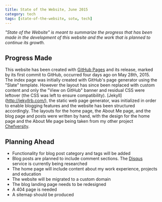 ```yaml
---
title: State of the Website, June 2015
category: tech
tags: [state-of-the-website, sotw, tech]
---
```


*"State of the Website" is meant to summarize the progress that has been made in the development of this website and
 the work that is planned to continue its growth.*

<!--more-->

## Progress Made

This website has been created with [GitHub Pages](https://pages.github.com) and its release, marked by its first 
commit to GitHub, occurred four days ago on May 28th, 2015. The index page was initially created with GitHub's page 
generator using the "Slate" template. However the layout has since been replaced with custom content and only the 
"View on GitHub" banner and residual CSS were leftover (the CSS was left to ensure compatibility). [Jekyll]
(http://jekyllrb.com/), the static web page generator, was initialized in order to enable blogging features and the 
website has been structured accordingly. The layouts for the home page, the About Me page, and the blog page and 
posts were written by hand, with the design for the home page and the About Me page being taken from my other project
 [Chefversity](http://chefversity.com/). 
 
## Planning Ahead

* Functionality for blog post category and tags will be added
* Blog posts are planned to include comment sections. The [Disqus](https://disqus.com/) service is currently being 
researched
* The home page will include content about my work experience, projects and education
* The website will be migrated to a custom domain
* The blog landing page needs to be redesigned
* A 404 page is needed
* A sitemap should be produced